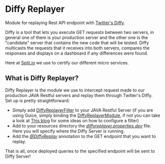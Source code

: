 # Diffy Replayer

Module for replaying Rest API endpoint with [Twitter's Diffy](https://github.com/twitter/diffy).

Diffy is a tool that lets you execute GET requests between two servers, in general one of them is your production server and the other one is the "candidate" server that contains the new code that will be tested. Diffy multicasts the requests that it receives into both servers, compares the responses and displays on a dashboard if any differences were found.  

Here at [Split.io](http://www.split.io/) we use to certify our different micro services.

## What is Diffy Replayer?

Diffy Replayer is the module we use to intercept request made to our production JAVA Restful servers and replay them through Twitter's Diffy.  
Set up is pretty straightforward:  

* Simply add [DiffyReplayerFilter](https://github.com/splitio/diffy-replayer/blob/master/src/main/java/io/split/diffyreplayer/DiffyReplayerFilter.java) to your JAVA Restful Server (if you are using Guice, simply binding the [DiffyReplayerModule](https://github.com/splitio/diffy-replayer/blob/master/src/main/java/io/split/diffyreplayer/DiffyReplayerModule.java), if not you can take a look at [This blog](http://blog.dejavu.sk/2013/11/19/registering-resources-and-providers-in-jersey-2/) for some ideas on how to configure a filter)
* Add to your resources directory the [_diffyreplayer.properties.dev_](https://github.com/splitio/diffy-replayer/blob/master/src/main/resources/diffyreplayer.properties.dev) file. Here you will specify where the Diffy Server is running.
* Add the [_@DiffyReplay_](https://github.com/splitio/diffy-replayer/blob/master/src/main/java/io/split/diffyreplayer/DiffyReplay.java) annotation to the GET endpoint that you want to replay.

That is all, once deployed queries to the specified endpoint will be sent to Diffy Server!



